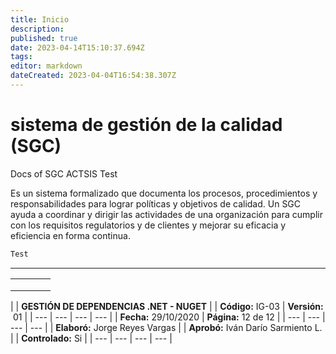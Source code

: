 ```yaml
---
title: Inicio
description: 
published: true
date: 2023-04-14T15:10:37.694Z
tags: 
editor: markdown
dateCreated: 2023-04-04T16:54:38.307Z
---
```


# sistema de gestión de la calidad (SGC)

Docs of SGC ACTSIS Test

Es un sistema formalizado que documenta los procesos, procedimientos y responsabilidades para lograr políticas y objetivos de calidad. Un SGC ayuda a coordinar y dirigir las actividades de una organización para cumplir con los requisitos regulatorios y de clientes y mejorar su eficacia y eficiencia en forma continua.

```cs
Test
```

---

|     |     |     |     |
| --- | --- | --- | --- |
|     |     |     |     |
|     |     |     |     |
|     |     |     |     |

|     | **GESTIÓN DE DEPENDENCIAS .NET - NUGET** |     | **Código:** IG-03 | **Versión:**  01 |
| --- | --- | --- | --- |
| **Fecha:** 29/10/2020 | **Página:** 12 de 12 |
| --- | --- | --- | --- |
| **Elaboró:** Jorge Reyes Vargas |     | **Aprobó:** Iván Darío Sarmiento L. |     | **Controlado:** Si |
| --- | --- | --- | --- |